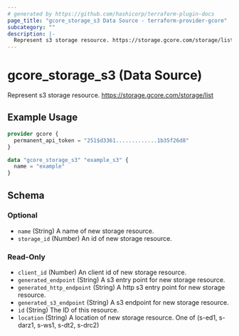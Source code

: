 ```yaml
---
# generated by https://github.com/hashicorp/terraform-plugin-docs
page_title: "gcore_storage_s3 Data Source - terraform-provider-gcore"
subcategory: ""
description: |-
  Represent s3 storage resource. https://storage.gcore.com/storage/list
---
```


# gcore_storage_s3 (Data Source)

Represent s3 storage resource. https://storage.gcore.com/storage/list

## Example Usage

```terraform
provider gcore {
  permanent_api_token = "251$d3361.............1b35f26d8"
}

data "gcore_storage_s3" "example_s3" {
  name = "example"
}
```

<!-- schema generated by tfplugindocs -->
## Schema

### Optional

- `name` (String) A name of new storage resource.
- `storage_id` (Number) An id of new storage resource.

### Read-Only

- `client_id` (Number) An client id of new storage resource.
- `generated_endpoint` (String) A s3 entry point for new storage resource.
- `generated_http_endpoint` (String) A http s3 entry point for new storage resource.
- `generated_s3_endpoint` (String) A s3 endpoint for new storage resource.
- `id` (String) The ID of this resource.
- `location` (String) A location of new storage resource. One of (s-ed1, s-darz1, s-ws1, s-dt2, s-drc2)


